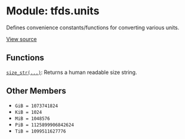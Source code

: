 <div itemscope itemtype="http://developers.google.com/ReferenceObject">
<meta itemprop="name" content="tfds.units" />
<meta itemprop="path" content="Stable" />
<meta itemprop="property" content="GiB"/>
<meta itemprop="property" content="KiB"/>
<meta itemprop="property" content="MiB"/>
<meta itemprop="property" content="PiB"/>
<meta itemprop="property" content="TiB"/>
</div>

# Module: tfds.units

Defines convenience constants/functions for converting various units.

<a target="_blank" href=https://github.com/tensorflow/datasets/tree/master/tensorflow_datasets/core/units.py>View
source</a>

<!-- Placeholder for "Used in" -->


## Functions

[`size_str(...)`](../tfds/units/size_str.md): Returns a human readable size string.

## Other Members

*   `GiB = 1073741824` <a id="GiB"></a>
*   `KiB = 1024` <a id="KiB"></a>
*   `MiB = 1048576` <a id="MiB"></a>
*   `PiB = 1125899906842624` <a id="PiB"></a>
*   `TiB = 1099511627776` <a id="TiB"></a>
